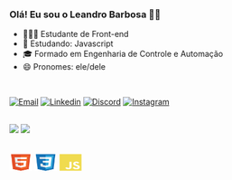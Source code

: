 ### Olá! Eu sou o Leandro Barbosa 👋🏼

- 🧑🏻‍💻 Estudante de Front-end
- 🌱 Estudando: Javascript
- 🎓 Formado em Engenharia de Controle e Automação
- 😄 Pronomes: ele/dele
<br>

[![Email](https://img.shields.io/badge/Gmail-D14836?style=for-the-badge&logo=gmail&logoColor=white)](mailto:lehbarbosa87@gmail.com) 
[![Linkedin](https://img.shields.io/badge/LinkedIn-0077B5?style=for-the-badge&logo=linkedin&logoColor=white)](https://www.linkedin.com/in/barbosale/)
[![Discord](https://img.shields.io/badge/Discord-7289DA?style=for-the-badge&logo=discord&logoColor=white)](https://discord.gg/sS5eK4ms) 
[![Instagram](https://img.shields.io/badge/Instagram-E4405F?style=for-the-badge&logo=instagram&logoColor=white)](https://www.instagram.com/lehbarbosa87/) 

<div><br>
<img height="180em" src="https://github-readme-stats.vercel.app/api?username=lhbarbosa&show_icons=true&theme=tokyonight"> 
<img height="110em" src="https://github-readme-stats.vercel.app/api/top-langs/?username=lhbarbosa&layout=compact&theme=tokyonight">
</div><br>

<div style="display: inline_block"><br>
  <img align="center" alt="lehbarbosa-HTML" height="30" width="40" src="https://raw.githubusercontent.com/devicons/devicon/master/icons/html5/html5-original.svg"> 
  <img align="center" alt="lehbarbosa-CSS" height="30" width="40" src="https://raw.githubusercontent.com/devicons/devicon/master/icons/css3/css3-original.svg">
  <img align="center" alt="lehbarbosa-Js" height="30" width="40" src="https://raw.githubusercontent.com/devicons/devicon/master/icons/javascript/javascript-plain.svg">
  <!-- <img align="center" alt="lehbarbosa-Ts" height="30" width="40" src="https://raw.githubusercontent.com/devicons/devicon/master/icons/typescript/typescript-plain.svg">
  <img align="center" alt="lehbarbosa-React" height="30" width="40" src="https://raw.githubusercontent.com/devicons/devicon/master/icons/react/react-original.svg">-->
</div>
          
